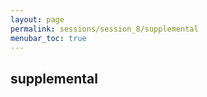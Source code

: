 ```yaml
---
layout: page
permalink: sessions/session_8/supplemental
menubar_toc: true
---
```



## supplemental

